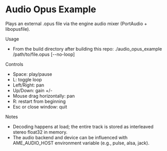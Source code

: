 # Audio Opus Example

Plays an external .opus file via the engine audio mixer (PortAudio + libopusfile).

Usage
- From the build directory after building this repo:
  ./audio_opus_example /path/to/file.opus [--no-loop]

Controls
- Space: play/pause
- L: toggle loop
- Left/Right: pan
- Up/Down: gain +/-
- Mouse drag horizontally: pan
- R: restart from beginning
- Esc or close window: quit

Notes
- Decoding happens at load; the entire track is stored as interleaved stereo float32 in memory.
- The audio backend and device can be influenced with AME_AUDIO_HOST environment variable (e.g., pulse, alsa, jack).
